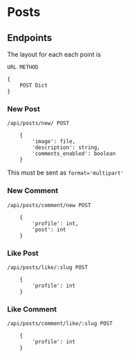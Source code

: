 # Posts 

## Endpoints

The layout for each each point is 

```URL METHOD```

```
{ 
    POST Dict 
}
```

### New Post

```/api/posts/new/ POST```

```
    {
        'image': file,
        'description': string,
        'comments_enabled': boolean
    }
```

This must be sent as `format='multipart'`

### New Comment 

```/api/posts/comment/new POST```

```
    {
        'profile': int,
        'post': int
    }
```

### Like Post

```/api/posts/like/:slug POST```

```
    {
        'profile': int
    }
```

### Like Comment

```/api/posts/comment/like/:slug POST```

```
    {
        'profile': int
    }
```
